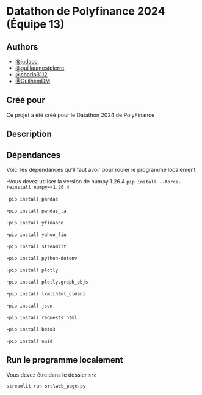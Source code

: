 # Datathon de Polyfinance 2024 (Équipe 13)

## Authors

- [@judaoc](https://github.com/judaoc)
- [@guillaumestpierre](https://github.com/guillaumestpierre)
- [@charlo3112](https://github.com/charlo3112)
- [@GuilhemDM](https://github.com/GuilhemDM)


## Créé pour

Ce projet a été créé pour le Datathon 2024 de PolyFinance

## Description



## Dépendances
Voici les dépendances qu'il faut avoir pour rouler le programme localement


-Vous devez utiliser la version de numpy 1.26.4 
 `pip install --force-reinstall numpy==1.26.4`

-`pip install pandas`

-`pip install pandas_ta`

-`pip install yfinance`

-`pip install yahoo_fin`

-`pip install streamlit`

-`pip install python-dotenv`

-`pip install plotly`

-`pip install plotly.graph_objs`

-`pip install lxml[html_clean]`

-`pip install json`

-`pip install requests_html`

-`pip install boto3`

-`pip install uuid`


## Run le programme localement
Vous devez être dans le dossier `src`

`streamlit run src\web_page.py`

